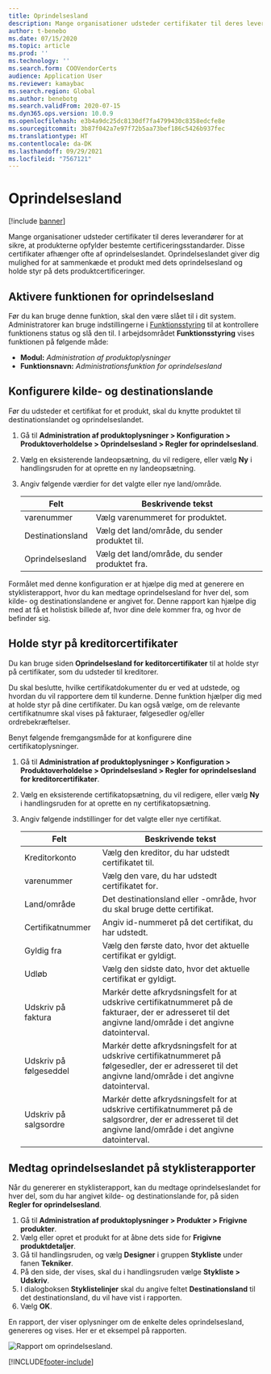```yaml
---
title: Oprindelsesland
description: Mange organisationer udsteder certifikater til deres leverandører for at sikre, at produkterne opfylder bestemte certificeringsstandarder. Disse certifikater afhænger ofte af oprindelseslandet. Dette emne indeholder oplysninger om oprindelseslandsfunktionen, som giver dig mulighed for at sammenkæde et produkt med oprindelseslandet og holde styr på dets produktcertificeringer.
author: t-benebo
ms.date: 07/15/2020
ms.topic: article
ms.prod: ''
ms.technology: ''
ms.search.form: COOVendorCerts
audience: Application User
ms.reviewer: kamaybac
ms.search.region: Global
ms.author: benebotg
ms.search.validFrom: 2020-07-15
ms.dyn365.ops.version: 10.0.9
ms.openlocfilehash: e3b4a9dc25dc8130df7fa4799430c8358edcfe8e
ms.sourcegitcommit: 3b87f042a7e97f72b5aa73bef186c5426b937fec
ms.translationtype: HT
ms.contentlocale: da-DK
ms.lasthandoff: 09/29/2021
ms.locfileid: "7567121"
---
```

# <a name="country-of-origin"></a>Oprindelsesland

[!include [banner](../includes/banner.md)]

Mange organisationer udsteder certifikater til deres leverandører for at sikre, at produkterne opfylder bestemte certificeringsstandarder. Disse certifikater afhænger ofte af oprindelseslandet. Oprindelseslandet giver dig mulighed for at sammenkæde et produkt med dets oprindelsesland og holde styr på dets produktcertificeringer.

## <a name="turn-on-the-country-of-origin-feature"></a>Aktivere funktionen for oprindelsesland

Før du kan bruge denne funktion, skal den være slået til i dit system. Administratorer kan bruge indstillingerne i [Funktionsstyring](../../fin-ops-core/fin-ops/get-started/feature-management/feature-management-overview.md) til at kontrollere funktionens status og slå den til. I arbejdsområdet **Funktionsstyring** vises funktionen på følgende måde:

- **Modul:** *Administration af produktoplysninger*
- **Funktionsnavn:** *Administrationsfunktion for oprindelsesland*

## <a name="configure-source-and-destination-countries"></a>Konfigurere kilde- og destinationslande

Før du udsteder et certifikat for et produkt, skal du knytte produktet til destinationslandet og oprindelseslandet.

1. Gå til **Administration af produktoplysninger \> Konfiguration \> Produktoverholdelse \> Oprindelsesland \> Regler for oprindelsesland**.
2. Vælg en eksisterende landeopsætning, du vil redigere, eller vælg **Ny** i handlingsruden for at oprette en ny landeopsætning.
3. Angiv følgende værdier for det valgte eller nye land/område.

    | Felt | Beskrivende tekst |
    |---|---|
    | varenummer | Vælg varenummeret for produktet. |
    | Destinationsland | Vælg det land/område, du sender produktet til. |
    | Oprindelsesland | Vælg det land/område, du sender produktet fra. |

Formålet med denne konfiguration er at hjælpe dig med at generere en styklisterapport, hvor du kan medtage oprindelsesland for hver del, som kilde- og destinationslandene er angivet for. Denne rapport kan hjælpe dig med at få et holistisk billede af, hvor dine dele kommer fra, og hvor de befinder sig.

## <a name="keep-track-of-vendor-certificates"></a>Holde styr på kreditorcertifikater

Du kan bruge siden **Oprindelsesland for keditorcertifikater** til at holde styr på certifikater, som du udsteder til kreditorer.

Du skal beslutte, hvilke certifikatdokumenter du er ved at udstede, og hvordan du vil rapportere dem til kunderne. Denne funktion hjælper dig med at holde styr på dine certifikater. Du kan også vælge, om de relevante certifikatnumre skal vises på fakturaer, følgesedler og/eller ordrebekræftelser.

Benyt følgende fremgangsmåde for at konfigurere dine certifikatoplysninger.

1. Gå til **Administration af produktoplysninger \> Konfiguration \> Produktoverholdelse \> Oprindelsesland \> Regler for oprindelsesland for kreditorcertifikater**.
2. Vælg en eksisterende certifikatopsætning, du vil redigere, eller vælg **Ny** i handlingsruden for at oprette en ny certifikatopsætning.
3. Angiv følgende indstillinger for det valgte eller nye certifikat.

    | Felt | Beskrivende tekst |
    |---|---|
    | Kreditorkonto | Vælg den kreditor, du har udstedt certifikatet til. |
    | varenummer | Vælg den vare, du har udstedt certifikatet for. |
    | Land/område | Det destinationsland eller -område, hvor du skal bruge dette certifikat. |
    | Certifikatnummer | Angiv id-nummeret på det certifikat, du har udstedt. |
    | Gyldig fra | Vælg den første dato, hvor det aktuelle certifikat er gyldigt.|
    | Udløb | Vælg den sidste dato, hvor det aktuelle certifikat er gyldigt. |
    | Udskriv på faktura | Markér dette afkrydsningsfelt for at udskrive certifikatnummeret på de fakturaer, der er adresseret til det angivne land/område i det angivne datointerval. |
    | Udskriv på følgeseddel | Markér dette afkrydsningsfelt for at udskrive certifikatnummeret på følgesedler, der er adresseret til det angivne land/område i det angivne datointerval. |
    | Udskriv på salgsordre | Markér dette afkrydsningsfelt for at udskrive certifikatnummeret på de salgsordrer, der er adresseret til det angivne land/område i det angivne datointerval. |

## <a name="include-the-country-of-origin-on-bom-reports"></a>Medtag oprindelseslandet på styklisterapporter

Når du genererer en styklisterapport, kan du medtage oprindelseslandet for hver del, som du har angivet kilde- og destinationslande for, på siden **Regler for oprindelsesland**.

1. Gå til **Administration af produktoplysninger \> Produkter \> Frigivne produkter**.
1. Vælg eller opret et produkt for at åbne dets side for **Frigivne produktdetaljer**.
1. Gå til handlingsruden, og vælg **Designer** i gruppen **Stykliste** under fanen **Tekniker**.
1. På den side, der vises, skal du i handlingsruden vælge **Stykliste \> Udskriv**.
1. I dialogboksen **Styklistelinjer** skal du angive feltet **Destinationsland** til det destinationsland, du vil have vist i rapporten.
1. Vælg **OK**.

En rapport, der viser oplysninger om de enkelte deles oprindelsesland, genereres og vises. Her er et eksempel på rapporten.

![Rapport om oprindelsesland.](media/country-of-origin-report.png "Rapport om oprindelsesland")


[!INCLUDE[footer-include](../../includes/footer-banner.md)]